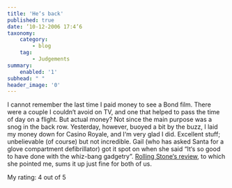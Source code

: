 ```yaml
---
title: 'He‘s back'
published: true
date: ’10-12-2006 17:4’6
taxonomy:
    category:
        - blog
    tag:
        - Judgements
summary:
    enabled: '1'
subhead: " "
header_image: '0'
---
```


I cannot remember the last time I paid money to see a Bond film. There were a couple I couldn‘t avoid on TV, and one that helped to pass the time of day on a flight. But actual money? Not since the main purpose was a snog in the back row. Yesterday, however, buoyed a bit by the buzz, I laid my money down for Casino Royale, and I‘m very glad I did. Excellent stuff; unbelievable (of course) but not incredible. Gail (who has asked Santa for a glove compartment defibrillator) got it spot on when she said “It‘s so good to have done with the whiz-bang gadgetry”. [Rolling Stone‘s review](https://www.rollingstone.com/movies/movie-reviews/casino-royale-117120/), to which she pointed me, sums it up just fine for both of us. 

My rating: 4 out of 5
